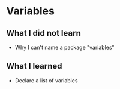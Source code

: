 # Variables

## What I did not learn

- Why I can't name a package "variables"

## What I learned

- Declare a list of variables
